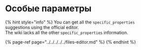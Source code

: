 # Особые параметры

{% hint style="info" %}
You can get all the `specific_properties` suggestions using the official editor.  
The wiki lacks all the other `specific_properties` information.

{% page-ref page="../../../../../files-editor.md" %}
{% endhint %}

